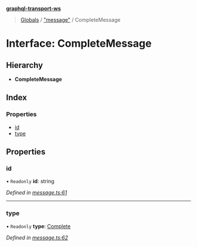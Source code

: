 **[graphql-transport-ws](../README.md)**

> [Globals](../README.md) / ["message"](../modules/_message_.md) / CompleteMessage

# Interface: CompleteMessage

## Hierarchy

* **CompleteMessage**

## Index

### Properties

* [id](_message_.completemessage.md#id)
* [type](_message_.completemessage.md#type)

## Properties

### id

• `Readonly` **id**: string

*Defined in [message.ts:61](https://github.com/enisdenjo/graphql-transport-ws/blob/d8060fe/src/message.ts#L61)*

___

### type

• `Readonly` **type**: [Complete](../enums/_message_.messagetype.md#complete)

*Defined in [message.ts:62](https://github.com/enisdenjo/graphql-transport-ws/blob/d8060fe/src/message.ts#L62)*
